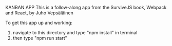 KANBAN APP
This is a follow-along app from the SurviveJS book, Webpack and React, by Juho Vepsäläinen

To get this app up and working:
1. navigate to this directory and type "npm install" in terminal
2. then type "npm run start"
